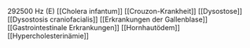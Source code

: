 292500 Hz (E)
[[Cholera infantum]]
[[Crouzon-Krankheit]]
[[Dysostose]]
[[Dysostosis craniofacialis]]
[[Erkrankungen der Gallenblase]]
[[Gastrointestinale Erkrankungen]]
[[Hornhautödem]]
[[Hypercholesterinämie]]